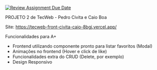 [![Review Assignment Due Date](https://classroom.github.com/assets/deadline-readme-button-24ddc0f5d75046c5622901739e7c5dd533143b0c8e959d652212380cedb1ea36.svg)](https://classroom.github.com/a/_ZpZ2-6u)

PROJETO 2 de TecWeb - Pedro Civita e Caio Boa

Site: https://tecweb-front-civita-caio-8bgj.vercel.app/

Funcionalidades para A+

- Frontend utilizando componente pronto para listar favoritos (Modal)
- Animações no frontend (Hover e click de like)
- Funcionalidades extra do CRUD (Delete, por exemplo)
- Design Responsivo
